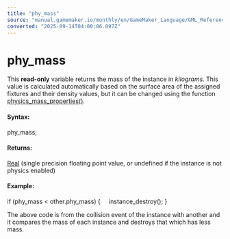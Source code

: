 ```yaml
---
title: "phy_mass"
source: "manual.gamemaker.io/monthly/en/GameMaker_Language/GML_Reference/Physics/Physics_Variables/phy_mass.htm"
converted: "2025-09-14T04:00:06.097Z"
---
```


# phy\_mass

This **read-only** variable returns the mass of the instance in _kilograms_. This value is calculated automatically based on the surface area of the assigned fixtures and their density values, but it can be changed using the function [physics\_mass\_properties()](../physics_mass_properties.md).

#### Syntax:

phy\_mass;

#### Returns:

[Real](../../../GML_Overview/Data_Types.md) (single precision floating point value, or undefined if the instance is not physics enabled)

#### Example:

if (phy\_mass < other.phy\_mass)
{
    instance\_destroy();
}

The above code is from the collision event of the instance with another and it compares the mass of each instance and destroys that which has less mass.